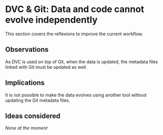 # DVC & Git: Data and code cannot evolve independently

This section covers the reflexions to improve the current workflow.

## Observations

As DVC is used on top of Git, when the data is updated, the metadata files linked with Git must be updated as well.

## Implications

It is not possible to make the data evolves using another tool without updating the Git metadata files.

## Ideas considered

_None at the moment_
